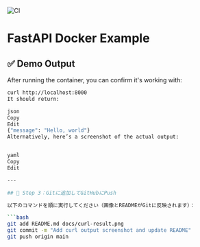 ![CI](https://github.com/Kkasuga904/fastapi-docker-example/actions/workflows/ci.yml/badge.svg)

# FastAPI Docker Example

## ✅ Demo Output

After running the container, you can confirm it's working with:

```bash
curl http://localhost:8000
It should return:

json
Copy
Edit
{"message": "Hello, world"}
Alternatively, here’s a screenshot of the actual output:


yaml
Copy
Edit

---

## 🥉 Step 3：Gitに追加してGitHubにPush

以下のコマンドを順に実行してください（画像とREADMEがGitに反映されます）：

```bash
git add README.md docs/curl-result.png
git commit -m "Add curl output screenshot and update README"
git push origin main